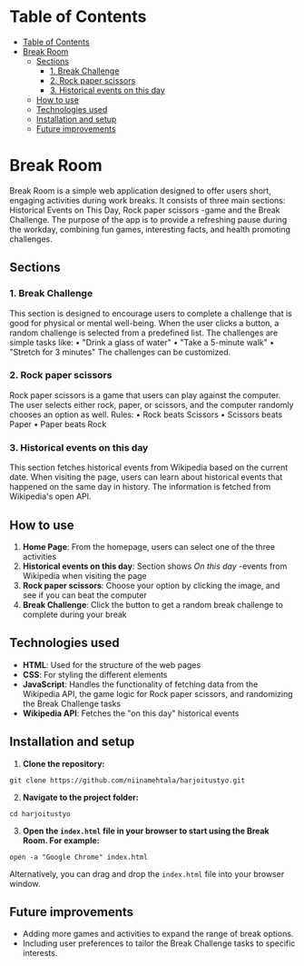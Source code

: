 # Table of Contents

* [Table of Contents](#table-of-contents)
* [Break Room](#break-room)
  * [Sections](#sections)
    * [1. Break Challenge](#1.-break-challenge)
    * [2. Rock paper scissors](#2.-rock-paper-scissors)
    * [3. Historical events on this day](#3.-historical-events-on-this-day)
  * [How to use](#how-to-use)
  * [Technologies used](#technologies-used)
  * [Installation and setup](#installation-and-setup)
  * [Future improvements](#future-improvements)

# Break Room

Break Room is a simple web application designed to offer users short, engaging activities during work breaks. It consists of three main sections: Historical Events on This Day, Rock paper scissors -game and the Break Challenge. The purpose of the app is to provide a refreshing pause during the workday, combining fun games, interesting facts, and health promoting challenges.

## Sections

### 1. Break Challenge

This section is designed to encourage users to complete a challenge that is good for physical or mental well-being. When the user clicks a button, a random challenge is selected from a predefined list. The challenges are simple tasks like:
•	"Drink a glass of water"
•	"Take a 5-minute walk"
•	"Stretch for 3 minutes"
The challenges can be customized.

### 2. Rock paper scissors

Rock paper scissors is a game that users can play against the computer. The user selects either rock, paper, or scissors, and the computer randomly chooses an option as well.
Rules:
•	Rock beats Scissors
•	Scissors beats Paper
•	Paper beats Rock

### 3. Historical events on this day

This section fetches historical events from Wikipedia based on the current date. When visiting the page, users can learn about historical events that happened on the same day in history. The information is fetched from Wikipedia's open API.

## How to use

1.	**Home Page**: From the homepage, users can select one of the three activities
2.	**Historical events on this day**: Section shows _On this day_ -events from Wikipedia when visiting the page
3.	**Rock paper scissors**: Choose your option by clicking the image, and see if you can beat the computer
4.	**Break Challenge**: Click the button to get a random break challenge to complete during your break

## Technologies used

*	**HTML**: Used for the structure of the web pages
*	**CSS**: For styling the different elements
*	**JavaScript**: Handles the functionality of fetching data from the Wikipedia API, the game logic for Rock paper scissors, and randomizing the Break Challenge tasks
*	**Wikipedia API**: Fetches the "on this day" historical events

## Installation and setup

1. **Clone the repository:**
```shell
git clone https://github.com/niinamehtala/harjoitustyo.git
```

2. **Navigate to the project folder:**
```shell
cd harjoitustyo
```

3. **Open the `index.html` file in your browser to start using the Break Room. For example:**
```shell
open -a "Google Chrome" index.html
```
Alternatively, you can drag and drop the `index.html` file into your browser window.

## Future improvements

*	Adding more games and activities to expand the range of break options.
*	Including user preferences to tailor the Break Challenge tasks to specific interests.
